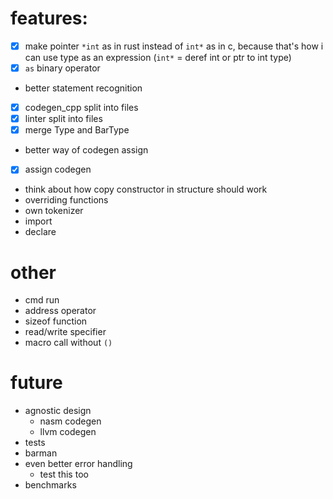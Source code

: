 # features:
- [X] make pointer `*int` as in rust instead of `int*` as in c, because that's how i can use type as an expression (`int*` =
  deref int or ptr to int type)
- [X] `as` binary operator
- better statement recognition
- [X] codegen_cpp split into files
- [X] linter split into files
- [X] merge Type and BarType
- better way of codegen assign
- [X] assign codegen
- think about how copy constructor in structure should work
- overriding functions
- own tokenizer
- import
- declare

# other
- cmd run
- address operator 
- sizeof function
- read/write specifier
- macro call without `()`

# future
- agnostic design
  - nasm codegen 
  - llvm codegen
- tests
- barman
- even better error handling 
  - test this too
- benchmarks